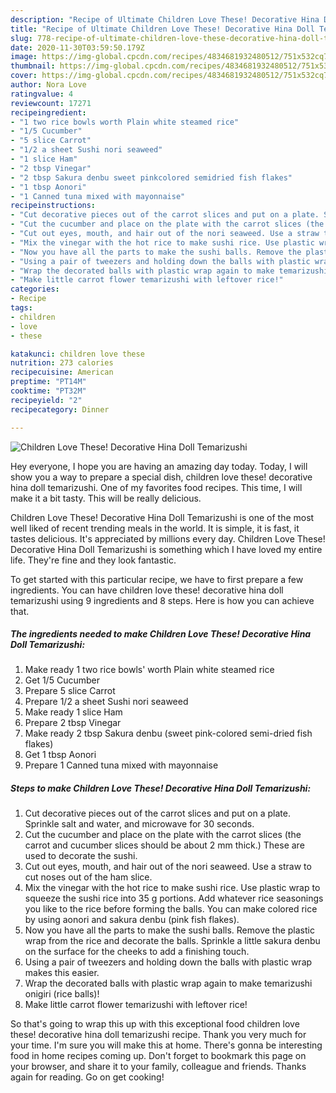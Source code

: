 ```yaml
---
description: "Recipe of Ultimate Children Love These! Decorative Hina Doll Temarizushi"
title: "Recipe of Ultimate Children Love These! Decorative Hina Doll Temarizushi"
slug: 778-recipe-of-ultimate-children-love-these-decorative-hina-doll-temarizushi
date: 2020-11-30T03:59:50.179Z
image: https://img-global.cpcdn.com/recipes/4834681932480512/751x532cq70/children-love-these-decorative-hina-doll-temarizushi-recipe-main-photo.jpg
thumbnail: https://img-global.cpcdn.com/recipes/4834681932480512/751x532cq70/children-love-these-decorative-hina-doll-temarizushi-recipe-main-photo.jpg
cover: https://img-global.cpcdn.com/recipes/4834681932480512/751x532cq70/children-love-these-decorative-hina-doll-temarizushi-recipe-main-photo.jpg
author: Nora Love
ratingvalue: 4
reviewcount: 17271
recipeingredient:
- "1 two rice bowls worth Plain white steamed rice"
- "1/5 Cucumber"
- "5 slice Carrot"
- "1/2 a sheet Sushi nori seaweed"
- "1 slice Ham"
- "2 tbsp Vinegar"
- "2 tbsp Sakura denbu sweet pinkcolored semidried fish flakes"
- "1 tbsp Aonori"
- "1 Canned tuna mixed with mayonnaise"
recipeinstructions:
- "Cut decorative pieces out of the carrot slices and put on a plate. Sprinkle salt and water, and microwave for 30 seconds."
- "Cut the cucumber and place on the plate with the carrot slices (the carrot and cucumber slices should be about 2 mm thick.) These are used to decorate the sushi."
- "Cut out eyes, mouth, and hair out of the nori seaweed. Use a straw to cut noses out of the ham slice."
- "Mix the vinegar with the hot rice to make sushi rice. Use plastic wrap to squeeze the sushi rice into 35 g portions. Add whatever rice seasonings you like to the rice before forming the balls. You can make colored rice by using aonori and sakura denbu (pink fish flakes)."
- "Now you have all the parts to make the sushi balls. Remove the plastic wrap from the rice and decorate the balls. Sprinkle a little sakura denbu on the surface for the cheeks to add a finishing touch."
- "Using a pair of tweezers and holding down the balls with plastic wrap makes this easier."
- "Wrap the decorated balls with plastic wrap again to make temarizushi onigiri (rice balls)!"
- "Make little carrot flower temarizushi with leftover rice!"
categories:
- Recipe
tags:
- children
- love
- these

katakunci: children love these 
nutrition: 273 calories
recipecuisine: American
preptime: "PT14M"
cooktime: "PT32M"
recipeyield: "2"
recipecategory: Dinner

---
```



![Children Love These! Decorative Hina Doll Temarizushi](https://img-global.cpcdn.com/recipes/4834681932480512/751x532cq70/children-love-these-decorative-hina-doll-temarizushi-recipe-main-photo.jpg)

Hey everyone, I hope you are having an amazing day today. Today, I will show you a way to prepare a special dish, children love these! decorative hina doll temarizushi. One of my favorites food recipes. This time, I will make it a bit tasty. This will be really delicious.



Children Love These! Decorative Hina Doll Temarizushi is one of the most well liked of recent trending meals in the world. It is simple, it is fast, it tastes delicious. It's appreciated by millions every day. Children Love These! Decorative Hina Doll Temarizushi is something which I have loved my entire life. They're fine and they look fantastic.


To get started with this particular recipe, we have to first prepare a few ingredients. You can have children love these! decorative hina doll temarizushi using 9 ingredients and 8 steps. Here is how you can achieve that.

<!--inarticleads1-->

##### The ingredients needed to make Children Love These! Decorative Hina Doll Temarizushi:

1. Make ready 1 two rice bowls&#39; worth Plain white steamed rice
1. Get 1/5 Cucumber
1. Prepare 5 slice Carrot
1. Prepare 1/2 a sheet Sushi nori seaweed
1. Make ready 1 slice Ham
1. Prepare 2 tbsp Vinegar
1. Make ready 2 tbsp Sakura denbu (sweet pink-colored semi-dried fish flakes)
1. Get 1 tbsp Aonori
1. Prepare 1 Canned tuna mixed with mayonnaise




<!--inarticleads2-->

##### Steps to make Children Love These! Decorative Hina Doll Temarizushi:

1. Cut decorative pieces out of the carrot slices and put on a plate. Sprinkle salt and water, and microwave for 30 seconds.
1. Cut the cucumber and place on the plate with the carrot slices (the carrot and cucumber slices should be about 2 mm thick.) These are used to decorate the sushi.
1. Cut out eyes, mouth, and hair out of the nori seaweed. Use a straw to cut noses out of the ham slice.
1. Mix the vinegar with the hot rice to make sushi rice. Use plastic wrap to squeeze the sushi rice into 35 g portions. Add whatever rice seasonings you like to the rice before forming the balls. You can make colored rice by using aonori and sakura denbu (pink fish flakes).
1. Now you have all the parts to make the sushi balls. Remove the plastic wrap from the rice and decorate the balls. Sprinkle a little sakura denbu on the surface for the cheeks to add a finishing touch.
1. Using a pair of tweezers and holding down the balls with plastic wrap makes this easier.
1. Wrap the decorated balls with plastic wrap again to make temarizushi onigiri (rice balls)!
1. Make little carrot flower temarizushi with leftover rice!




So that's going to wrap this up with this exceptional food children love these! decorative hina doll temarizushi recipe. Thank you very much for your time. I'm sure you will make this at home. There's gonna be interesting food in home recipes coming up. Don't forget to bookmark this page on your browser, and share it to your family, colleague and friends. Thanks again for reading. Go on get cooking!
